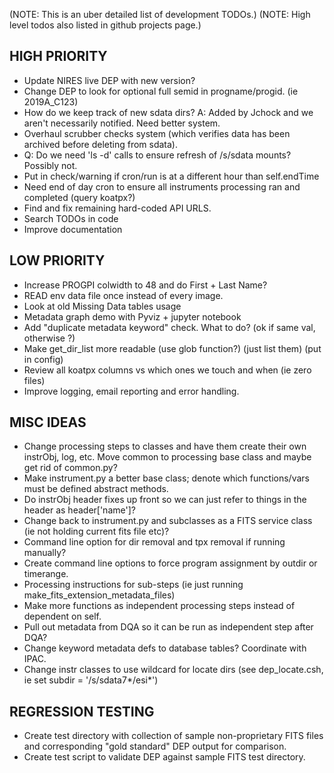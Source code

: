 (NOTE: This is an uber detailed list of development TODOs.)
(NOTE: High level todos also listed in github projects page.)  


## HIGH PRIORITY
- Update NIRES live DEP with new version?
- Change DEP to look for optional full semid in progname/progid.  (ie 2019A_C123)
- How do we keep track of new sdata dirs?  A: Added by Jchock and we aren't necessarily notified.  Need better system.
- Overhaul scrubber checks system (which verifies data has been archived before deleting from sdata).
- Q: Do we need 'ls -d' calls to ensure refresh of /s/sdata mounts?  Possibly not.
- Put in check/warning if cron/run is at a different hour than self.endTime 
- Need end of day cron to ensure all instruments processing ran and completed (query koatpx?)
- Find and fix remaining hard-coded API URLS.
- Search TODOs in code
- Improve documentation


## LOW PRIORITY
- Increase PROGPI colwidth to 48 and do First + Last Name?
- READ env data file once instead of every image.  
- Look at old Missing Data tables usage
- Metadata graph demo with Pyviz + jupyter notebook
- Add "duplicate metadata keyword" check.  What to do? (ok if same val, otherwise ?)
- Make get_dir_list more readable (use glob function?) (just list them) (put in config)
- Review all koatpx columns vs which ones we touch and when (ie zero files)
- Improve logging, email reporting and error handling.


## MISC IDEAS
- Change processing steps to classes and have them create their own instrObj, log, etc.  Move common to processing base class and maybe get rid of common.py?
- Make instrument.py a better base class; denote which functions/vars must be defined abstract methods.
- Do instrObj header fixes up front so we can just refer to things in the header as header['name']?
- Change back to instrument.py and subclasses as a FITS service class (ie not holding current fits file etc)?
- Command line option for dir removal and tpx removal if running manually?
- Create command line options to force program assignment by outdir or timerange.
- Processing instructions for sub-steps (ie just running make_fits_extension_metadata_files)
- Make more functions as independent processing steps instead of dependent on self.
- Pull out metadata from DQA so it can be run as independent step after DQA? 
- Change keyword metadata defs to database tables?  Coordinate with IPAC.
- Change instr classes to use wildcard for locate dirs (see dep_locate.csh, ie set subdir = '/s/sdata7*/esi*')


## REGRESSION TESTING
- Create test directory with collection of sample non-proprietary FITS files and corresponding "gold standard" DEP output for comparison.
- Create test script to validate DEP against sample FITS test directory.






